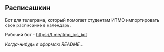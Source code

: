 ## Расписашкин

Бот для телеграма, который помогает студентам ИТМО импортировать свое расписание в календарь.

Рабочий бот - https://t.me/itmo_ics_bot

_Когда-нибудь я оформлю README..._